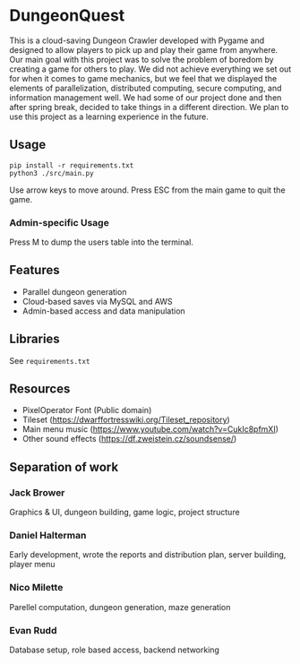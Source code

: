 # DungeonQuest
This is a cloud-saving Dungeon Crawler developed with Pygame and designed to allow players to pick up and play their game from anywhere.
Our main goal with this project was to solve the problem of boredom by creating a game for others to play.
We did not achieve everything we set out for when it comes to game mechanics, but we feel that we displayed the elements of parallelization, 
distributed computing, secure computing, and information management well. We had some of our project done and then after spring break,
decided to take things in a different direction. We plan to use this project as a learning experience in the future.

## Usage
```
pip install -r requirements.txt
python3 ./src/main.py
```
Use arrow keys to move around.
Press ESC from the main game to quit the game.
### Admin-specific Usage
Press M to dump the users table into the terminal.

## Features
- Parallel dungeon generation
- Cloud-based saves via MySQL and AWS
- Admin-based access and data manipulation

## Libraries
See `requirements.txt`

## Resources
- PixelOperator Font (Public domain)
- Tileset (https://dwarffortresswiki.org/Tileset_repository)
- Main menu music (https://www.youtube.com/watch?v=CukIc8pfmXI)
- Other sound effects (https://df.zweistein.cz/soundsense/)

## Separation of work
### Jack Brower
Graphics & UI, dungeon building, game logic, project structure

### Daniel Halterman
Early development, wrote the reports and distribution plan, server building, player menu

### Nico Milette
Parellel computation, dungeon generation, maze generation

### Evan Rudd
Database setup, role based access, backend networking